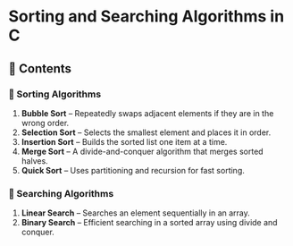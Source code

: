 # Sorting and Searching Algorithms in C

## 📂 Contents

### 🔹 Sorting Algorithms
1. **Bubble Sort** – Repeatedly swaps adjacent elements if they are in the wrong order.
2. **Selection Sort** – Selects the smallest element and places it in order.
3. **Insertion Sort** – Builds the sorted list one item at a time.
4. **Merge Sort** – A divide-and-conquer algorithm that merges sorted halves.
5. **Quick Sort** – Uses partitioning and recursion for fast sorting.

### 🔹 Searching Algorithms
1. **Linear Search** – Searches an element sequentially in an array.
2. **Binary Search** – Efficient searching in a sorted array using divide and conquer.
